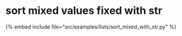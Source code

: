 # sort mixed values fixed with str



{% embed include file="src/examples/lists/sort_mixed_with_str.py" %}
